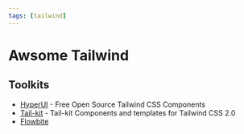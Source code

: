 ```yaml
---
tags: [tailwind]
---
```

# Awsome Tailwind
## Toolkits
- [HyperUI](https://www.hyperui.dev/) - Free Open Source Tailwind CSS Components
- [Tail-kit](https://www.tailwind-kit.com/) - Tail-kit Components and templates for Tailwind CSS 2.0
- [Flowbite](https://flowbite.com/)